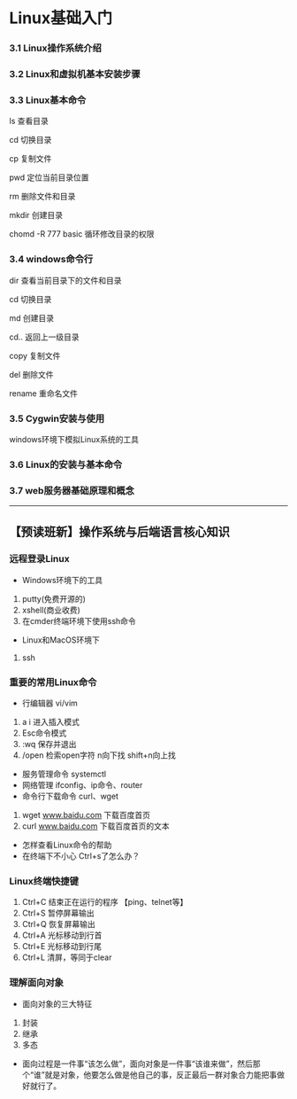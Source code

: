 # Linux基础入门

### 3.1 Linux操作系统介绍

### 3.2 Linux和虚拟机基本安装步骤

### 3.3 Linux基本命令

  ls 查看目录

  cd 切换目录

  cp 复制文件

  pwd 定位当前目录位置

  rm 删除文件和目录

  mkdir 创建目录
  
  chomd -R 777 basic 循环修改目录的权限

### 3.4 windows命令行

dir 查看当前目录下的文件和目录

cd 切换目录

md 创建目录

cd.. 返回上一级目录

copy 复制文件

del 删除文件

rename 重命名文件

### 3.5 Cygwin安装与使用

windows环境下模拟Linux系统的工具

### 3.6 Linux的安装与基本命令

### 3.7 web服务器基础原理和概念

***

## 【预读班**新**】操作系统与后端语言核心知识

### 远程登录Linux

* Windows环境下的工具

1. putty(免费开源的)
2. xshell(商业收费)
3. 在cmder终端环境下使用ssh命令

* Linux和MacOS环境下

1. ssh

### 重要的常用Linux命令

* 行编辑器 vi/vim

1. a i 进入插入模式
2. Esc命令模式
3. :wq 保存并退出
4. /open 检索open字符 n向下找 shift+n向上找

* 服务管理命令 systemctl
* 网络管理 ifconfig、ip命令、router
* 命令行下载命令 curl、wget
1. wget www.baidu.com 下载百度首页
2. curl www.baidu.com 下载百度首页的文本
* 怎样查看Linux命令的帮助
* 在终端下不小心 Ctrl+s了怎么办？

### Linux终端快捷键

1. Ctrl+C 结束正在运行的程序 【ping、telnet等】
2. Ctrl+S 暂停屏幕输出
3. Ctrl+Q 恢复屏幕输出
4. Ctrl+A 光标移动到行首
5. Ctrl+E 光标移动到行尾
6. Ctrl+L 清屏，等同于clear

### 理解面向对象

* 面向对象的三大特征 
1. 封装
2. 继承
3. 多态
* 面向过程是一件事“该怎么做”，面向对象是一件事“该谁来做”，然后那个“谁”就是对象，他要怎么做是他自己的事，反正最后一群对象合力能把事做好就行了。

